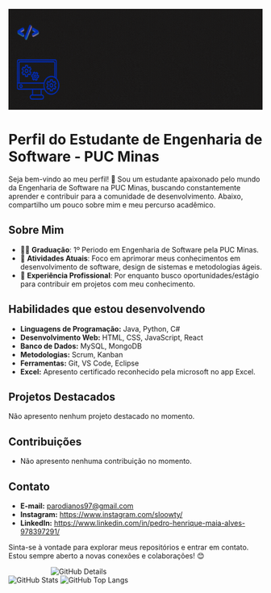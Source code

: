 <img src="img/SOFTWARE DEVELOPER.gif" width="600px" height="200px"/></a>

# Perfil do Estudante de Engenharia de Software - PUC Minas

Seja bem-vindo ao meu perfil! 👋 Sou um estudante apaixonado pelo mundo da Engenharia de Software na PUC Minas, buscando constantemente aprender e contribuir para a comunidade de desenvolvimento. Abaixo, compartilho um pouco sobre mim e meu percurso acadêmico.

## Sobre Mim

- 👨‍🎓 **Graduação**: 1º Periodo em Engenharia de Software pela PUC Minas.
- 🌱 **Atividades Atuais**: Foco em aprimorar meus conhecimentos em desenvolvimento de software, design de sistemas e metodologias ágeis.
- 💼 **Experiência Profissional**: Por enquanto busco oportunidades/estágio para contribuir em projetos com meu conhecimento.

## Habilidades que estou desenvolvendo

- **Linguagens de Programação:** Java, Python, C#
- **Desenvolvimento Web:** HTML, CSS, JavaScript, React
- **Banco de Dados:** MySQL, MongoDB
- **Metodologias:** Scrum, Kanban
- **Ferramentas:** Git, VS Code, Eclipse
- **Excel:** Apresento certificado reconhecido pela microsoft no app Excel.

## Projetos Destacados

Não apresento nenhum projeto destacado no momento.

## Contribuições

- Não apresento nenhuma contribuição no momento.

## Contato

- **E-mail:** parodianos97@gmail.com
- **Instagram:** https://www.instagram.com/sloowty/ 
- **LinkedIn:** https://www.linkedin.com/in/pedro-henrique-maia-alves-978397291/


Sinta-se à vontade para explorar meus repositórios e entrar em contato. Estou sempre aberto a novas conexões e colaborações! 😊

<div>
<img align="right" alt="GitHub Details" width="420px" src="http://github-profile-summary-cards.vercel.app/api/cards/profile-details?username=PedroMaiaAlves&theme=github_dark"/>
<!--- <img alt="GitHub Commits" width="200px" src="http://github-profile-summary-cards.vercel.app/api/cards/productive-time?username=PedroMaiaAlves&theme=github_dark"/> -->
<img alt="GitHub Stats" width="200px" src="http://github-profile-summary-cards.vercel.app/api/cards/stats?username=PedroMaiaAlves&theme=github_dark"/>
<img alt="GitHub Top Langs" width="200px" src="http://github-profile-summary-cards.vercel.app/api/cards/repos-per-language?username=PedroMaiaAlves&theme=github_dark"/>
</div>

